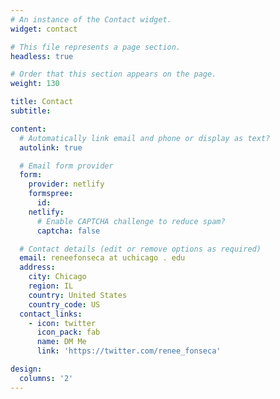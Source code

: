```yaml
---
# An instance of the Contact widget.
widget: contact

# This file represents a page section.
headless: true

# Order that this section appears on the page.
weight: 130

title: Contact
subtitle:

content:
  # Automatically link email and phone or display as text?
  autolink: true

  # Email form provider
  form:
    provider: netlify
    formspree:
      id:
    netlify:
      # Enable CAPTCHA challenge to reduce spam?
      captcha: false

  # Contact details (edit or remove options as required)
  email: reneefonseca at uchicago . edu
  address:
    city: Chicago
    region: IL
    country: United States
    country_code: US
  contact_links:
    - icon: twitter
      icon_pack: fab
      name: DM Me
      link: 'https://twitter.com/renee_fonseca'

design:
  columns: '2'
---
```

